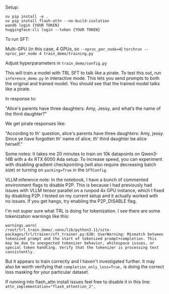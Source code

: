 Setup:

```
uv pip install -e .
uv pip install flash-attn --no-build-isolation
wandb login {YOUR TOKEN}
huggingface-cli login --token {YOUR TOKEN}
```

To run SFT:

Multi-GPU (in this case, 4 GPUs, so `--nproc_per_node=4`)
`torchrun --nproc_per_node 4 train_demo/training.py`

Adjust hyperparameters in `train_demo/config.py`

This will train a model with TRL SFT to talk like a pirate. To test this out, run `inference_demo.py` in interactive mode. This lets you send prompts to both the original and trained model. You should see that the trained model talks like a pirate.

In response to: 

"Alice's parents have three daughters: Amy, Jessy, and what’s the name of the third daughter?"

We  get pirate responses like:

"According to th' question, alice's parents have three daughters: Amy, jessy. Since ye have forgotten th' name of alice, th' third daughter be alice herself."

Some notes: It takes me 20 minutes to train on 10k datapoints on Qwen3-14B with a 4x RTX 6000 Ada setup. To increase speed, you can experiment with disabling gradient checkpointing (will also require decreasing batch size) or turning on `packing=True` in the `SFTConfig`.

VLLM inference note: In the notebook, I have a bunch of commented environment flags to disable P2P. This is because I had previously had issues with VLLM tensor parallel on a runpod 4x GPU instance, which I fixed by disabling P2P. I tested on my current setup and it actually worked with no issues. If you get hangs, try enabling the P2P_DISABLE flag.

I'm not super sure what TRL is doing for tokenization. I see there are some tokenization warnings like this:

```
warnings.warn(
/root/trl_train_demo/.venv/lib/python3.11/site-packages/trl/trainer/sft_trainer.py:630: UserWarning: Mismatch between tokenized prompt and the start of tokenized prompt+completion. This may be due to unexpected tokenizer behavior, whitespace issues, or special token handling. Verify that the tokenizer is processing text consistently.
```

But it appears to train correctly and I haven't investigated further. It may also be worth verifying that `completion_only_loss=True,` is doing the correct loss masking for your particular dataset.

If running into flash_attn install issues feel free to disable it in this line: `attn_implementation="flash_attention_2",`
